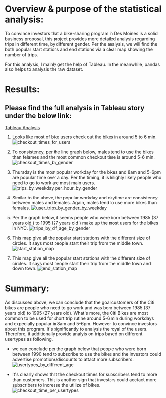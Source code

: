 
# Overview & purpose of the statistical analysis:
To convince investors that a bike-sharing program in Des Moines is a solid business proposal, this project provides more detailed analysis regarding trips in different time, by different gender. Per the analysis, we will find the both popular start stations and end stations via a clear map showing the number of trips.

For this analysis, I mainly get the help of Tableau. In the meanwhile, pandas also helps to analysis the raw dataset.


# Results:
## Please find the full analysis in Tableau story under the below link:
[Tableau Analysis](https://public.tableau.com/views/CitiBikes_Dashboard_16715087491590/NYCCitiBikesAnalysis?:language=en-US&publish=yes&:display_count=n&:origin=viz_share_link)


1. Looks like most of bike users check out the bikes in around 5 to 6 min.
![checkout_times_for_users](Resources/checkout_times_for_users.png)


2. To consistency, per the line graph below, males tend to use the bikes than felames and the most common checkout time is around 5-6 min.
![checkout_times_by_gender](Resources/checkout_times_by_gender.png)


3. Thursday is the most popular workday for the bikes and 8am and 5-6pm are popular time over a day. Per the timing, it is hilighly likely people who need to go to work are most main users.
![trips_by_weekday_per_hour_by_gender](Resources/trips_by_weekday_per_hour_by_gender.png)


4. Similar to the above, the popular workday and daytime are consistency between males and females. Again, males tend to use more bikes than females. 
![user_trips_by_gender_by_weekday](Resources/user_trips_by_gender_by_weekday.png)


5. Per the graph below, it seems people who were born between 1985 (37 years old ) to 1995 (27 years old ) make up the most users for the bikes in NYC. 
![trips_by_dif_age_by_gender](Resources/trips_by_dif_age_by_gender.png)


6. This map give all the popular start stations with the different size of circles. It says most people start their trip from the middle town.
![start_station_map](Resources/start_station_map.png)


7. This map give all the popular start stations with the different size of circles. It says most people start their trip from the middle town and down town.
![end_station_map](Resources/end_station_map.png)



# Summary:
As discussed above, we can conclude that the goal customers of the Citi bikes are people who need to go work and was born between 1985 (37 years old) to 1995 (27 years old). What's more, the Citi Bikes are most common to be used for short trip rutine around 5-6 min during workdays and expecially popular in 8am and 5-6pm. However, to convince investors about this program. It's significantly to analysis the royal of the users. Therefore, it additionally provide analyis on trips based on different usertypes as following.

- we can conclude per the graph below that people who were born between 1990 tend to subscribe to use the bikes and the investors could advertise promotions/discounts to attact more subscribers.
![usertypes_by_different_age](Resources/usertypes_by_different_age.png)

- It's clearly shows that the checkout times for subscribers tend to more than customers. This is another sign that investors could acctact more subscribers to increase the utilize of bikes.
![checkout_time_per_usertypes](Resources/checkout_time_per_usertypes.png)
